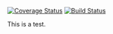 [![Coverage Status](https://coveralls.io/repos/github/SteveEmmerich/vigilant-parakeet/badge.svg?branch=master)](https://coveralls.io/github/SteveEmmerich/vigilant-parakeet?branch=master) [![Build Status](https://travis-ci.org/SteveEmmerich/vigilant-parakeet.svg?branch=master)](https://travis-ci.org/SteveEmmerich/vigilant-parakeet)

This is a test. 